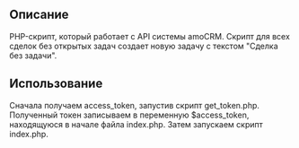<h2>Описание</h2>

PHP-скрипт, который работает с API системы amoCRM.
Скрипт для всех сделок без открытых задач создает новую задачу с текстом "Сделка без задачи".

<h2>Использование</h2>

Сначала получаем access_token, запустив скрипт get_token.php.
Полученный токен записываем в переменную $access_token, находящуюся в начале файла index.php.
Затем запускаем скрипт index.php.
